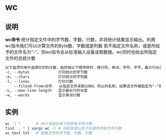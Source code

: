 # **wc**

## 说明

**wc命令** 统计指定文件中的字节数、字数、行数，并将统计结果显示输出。利用wc指令我们可以计算文件的Byte数、字数或是列数
若不指定文件名称，或是所给予的文件名为“-”，则wc指令会从标准输入设备读取数据。wc同时也给出所指定文件的总统计数

```markdown
以下选项可用于选择打印的计数，始终按以下顺序排列：换行符，单词，字符，字节，最大行长度
-c, --bytes             打印统计的字节数
-m, --chars             打印统计的字符数
-l, --lines             打印行数
    --files0-from=文件   从指定文件读取以NUL 终止的名称，如果该文件被指定为"-"则从标准输入读文件名
-L, --max-line-length   显示最长行的长度
-w, --words             显示单词计数

```

## 实例

```bash
wc -l *       # 统计当前目录下的所有文件行数
find  . * | xargs wc -l # 当前目录以及子目录的所有文件行数
wc test.txt   # 查看文件的字节数、字数、行数
```
